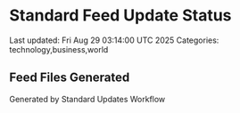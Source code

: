 # Standard Feed Update Status
Last updated: Fri Aug 29 03:14:00 UTC 2025
Categories: technology,business,world

## Feed Files Generated

Generated by Standard Updates Workflow
